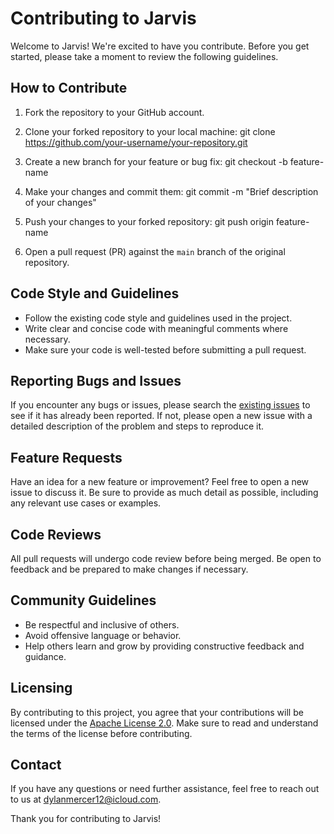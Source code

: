 # Contributing to Jarvis

Welcome to Jarvis! We're excited to have you contribute. Before you get started, please take a moment to review the following guidelines.

## How to Contribute

1. Fork the repository to your GitHub account.
2. Clone your forked repository to your local machine:
git clone https://github.com/your-username/your-repository.git

3. Create a new branch for your feature or bug fix:
git checkout -b feature-name

4. Make your changes and commit them:
git commit -m "Brief description of your changes"

5. Push your changes to your forked repository:
git push origin feature-name

6. Open a pull request (PR) against the `main` branch of the original repository.

## Code Style and Guidelines

- Follow the existing code style and guidelines used in the project.
- Write clear and concise code with meaningful comments where necessary.
- Make sure your code is well-tested before submitting a pull request.

## Reporting Bugs and Issues

If you encounter any bugs or issues, please search the [existing issues](https://github.com/dmerc21/JARVIS/issues) to see if it has already been reported. If not, please open a new issue with a detailed description of the problem and steps to reproduce it.

## Feature Requests

Have an idea for a new feature or improvement? Feel free to open a new issue to discuss it. Be sure to provide as much detail as possible, including any relevant use cases or examples.

## Code Reviews

All pull requests will undergo code review before being merged. Be open to feedback and be prepared to make changes if necessary.

## Community Guidelines

- Be respectful and inclusive of others.
- Avoid offensive language or behavior.
- Help others learn and grow by providing constructive feedback and guidance.

## Licensing

By contributing to this project, you agree that your contributions will be licensed under the [Apache License 2.0](https://www.apache.org/licenses/LICENSE-2.0). Make sure to read and understand the terms of the license before contributing.

## Contact

If you have any questions or need further assistance, feel free to reach out to us at dylanmercer12@icloud.com.

Thank you for contributing to Jarvis!
